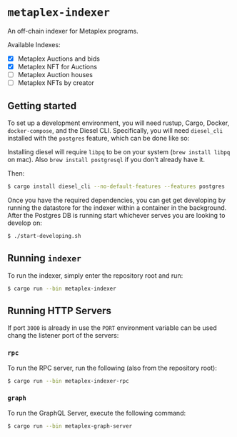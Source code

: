 # `metaplex-indexer`

An off-chain indexer for Metaplex programs.

Available Indexes:

- [X] Metaplex Auctions and bids
- [X] Metaplex NFT for Auctions
- [ ] Metaplex Auction houses
- [ ] Metaplex NFTs by creator 

## Getting started

To set up a development environment, you will need rustup, Cargo, Docker, `docker-compose`, and the
Diesel CLI. Specifically, you will need `diesel_cli` installed with the `postgres` feature, which
can be done like so:

Installing diesel will require `libpq` to be on your system (`brew install
libpq` on mac). Also `brew install postgresql` if you don't already have it.

Then:

```sh
$ cargo install diesel_cli --no-default-features --features postgres
```

Once you have the required dependencies, you can get get developing by running the datastore for the indexer within a container in the background. After the Postgres DB is running start whichever serves you are looking to develop on:

```sh
$ ./start-developing.sh
```

## Running `indexer`

To run the indexer, simply enter the repository root and run:

```sh
$ cargo run --bin metaplex-indexer
```

## Running HTTP Servers

If port `3000` is already in use the `PORT` environment variable can be used chang the listener port of the servers:

### `rpc`

To run the RPC server, run the following (also from the repository root):

```sh
$ cargo run --bin metaplex-indexer-rpc
```

### `graph`

To run the GraphQL Server, execute the following command:

```sh
$ cargo run --bin metaplex-graph-server
```


